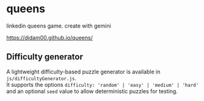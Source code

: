 # queens
linkedin queens game. create with gemini

https://didam00.github.io/queens/

## Difficulty generator

A lightweight difficulty-based puzzle generator is available in `js/difficultyGenerator.js`.  
It supports the options `difficulty: 'random' | 'easy' | 'medium' | 'hard'` and an optional
`seed` value to allow deterministic puzzles for testing.
